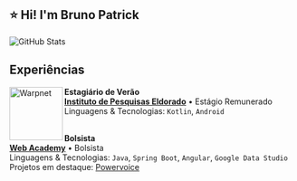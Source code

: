 ## ⭐ Hi! I'm Bruno Patrick
![GitHub Stats](https://github-readme-stats.vercel.app/api?username=bruno-patrick&show_icons=true&text_bold=true)

## Experiências

[<img align="left" height="94px" width="94px" alt="Warpnet" src="https://pbs.twimg.com/profile_images/1103645504603328516/EdqIarl7_400x400.png"/>](https://www.eldorado.org.br/)

**Estagiário de Verão** \
[**Instituto de Pesquisas Eldorado**](https://www.eldorado.org.br/) • Estágio Remunerado \
Linguagens & Tecnologias: `Kotlin`, `Android`\
<br/>

**Bolsista** \
[**Web Academy**](https://upload.wikimedia.org/wikipedia/commons/c/c4/Logo-ufac.png) • Bolsista \
Linguagens & Tecnologias: `Java`, `Spring Boot`, `Angular`, `Google Data Studio`\
Projetos em destaque: [Powervoice](https://github.com/Bruno-Patrick/motorola.powervoice)
<br/>
